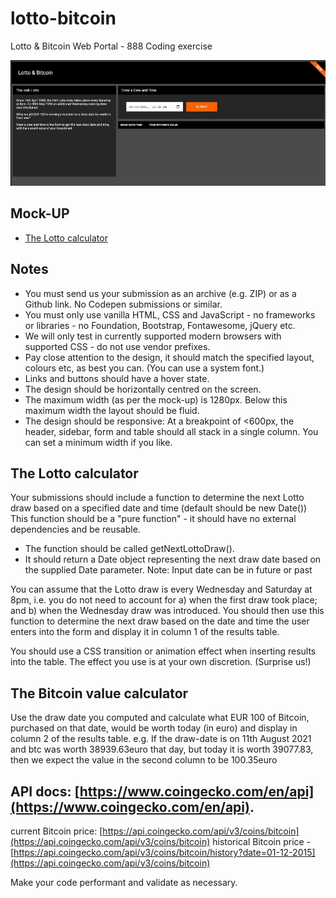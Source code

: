 # lotto-bitcoin

Lotto &amp; Bitcoin Web Portal - 888 Coding exercise

![](./chrome-capture.gif)

## Mock-UP

- [The Lotto calculator](https://xd.adobe.com/view/48521f4e-3e98-4409-a223-103e319597f8-1d01/)

## Notes

- You must send us your submission as an archive (e.g. ZIP) or as a Github link. No Codepen submissions or similar.
- You must only use vanilla HTML, CSS and JavaScript - no frameworks or libraries - no Foundation, Bootstrap, Fontawesome, jQuery etc.
- We will only test in currently supported modern browsers with supported CSS - do not use vendor prefixes.
- Pay close attention to the design, it should match the specified layout, colours etc, as best you can. (You can use a system font.)
- Links and buttons should have a hover state.
- The design should be horizontally centred on the screen.
- The maximum width (as per the mock-up) is 1280px. Below this maximum width the layout should be fluid.
- The design should be responsive: At a breakpoint of <600px, the header, sidebar, form and table should all stack in a single column. You can set a minimum width if you like.

## The Lotto calculator

Your submissions should include a function to determine the next Lotto draw based on a specified date and time (default should be new Date()) This function should be a "pure function" - it should have no external dependencies and be reusable.

- The function should be called getNextLottoDraw().
- It should return a Date object representing the next draw date based on the supplied Date parameter. Note: Input date can be in future or past

You can assume that the Lotto draw is every Wednesday and Saturday at 8pm, i.e. you do not need to account for a) when the first draw took place; and b) when the Wednesday draw was introduced.
You should then use this function to determine the next draw based on the date and time the user enters into the form and display it in column 1 of the results table.

You should use a CSS transition or animation effect when inserting results into the table. The effect you use is at your own discretion. (Surprise us!)

## The Bitcoin value calculator

Use the draw date you computed and calculate what EUR 100 of Bitcoin, purchased on that date, would be worth today (in euro) and display in
column 2 of the results table.
e.g. If the draw-date is on 11th August 2021 and btc was worth 38939.63euro that day, but today it is worth 39077.83, then we expect the value
in the second column to be 100.35euro

## API docs: [https://www.coingecko.com/en/api](https://www.coingecko.com/en/api).

current Bitcoin price: [https://api.coingecko.com/api/v3/coins/bitcoin](https://api.coingecko.com/api/v3/coins/bitcoin)
historical Bitcoin price - [https://api.coingecko.com/api/v3/coins/bitcoin/history?date=01-12-2015](https://api.coingecko.com/api/v3/coins/bitcoin)

Make your code performant and validate as necessary.
